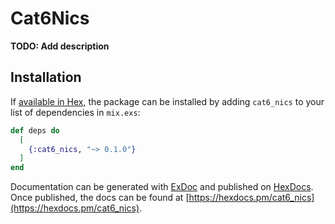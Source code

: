 # Cat6Nics

**TODO: Add description**

## Installation

If [available in Hex](https://hex.pm/docs/publish), the package can be installed
by adding `cat6_nics` to your list of dependencies in `mix.exs`:

```elixir
def deps do
  [
    {:cat6_nics, "~> 0.1.0"}
  ]
end
```

Documentation can be generated with [ExDoc](https://github.com/elixir-lang/ex_doc)
and published on [HexDocs](https://hexdocs.pm). Once published, the docs can
be found at [https://hexdocs.pm/cat6_nics](https://hexdocs.pm/cat6_nics).

